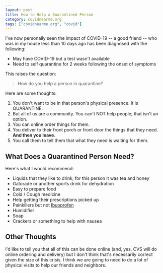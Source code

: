 ```yaml
---
layout: post
title: How to Help a Quarantined Person
category: covidnearme.org
tags: ["covidnearme.org", "covid"]
---
```

I've now personally seen the impact of COVID-19 -- a good friend -- who was in my house less than 10 days ago has been diagnosed with the following:

* May have COVID-19 but a test wasn't available
* Need to self quarantine for 2 weeks following the onset of symptoms

This raises the question:

> How do you help a person in quarantine?

Here are some thoughts:

1. You don't want to be in that person's physical presence.  It is QUARANTINE.
2. But all of us are a community.  You can't NOT help people; that isn't an option.
3. You can online order things for them.
4. You deliver to their front porch or front door the things that they need.  **And then you leave**.
5. You call them to tell them that what they need is waiting for them.

## What Does a Quarantined Person Need?

Here's what I would recommend:

* Liquids that they like to drink; for this person it was tea and honey
* Gatorade or another sports drink for dehydration
* Easy to prepare food
* Cold / Cough medicine
* Help getting their prescriptions picked up
* Painkillers but not [Ibuoprofen](https://www.sciencealert.com/who-recommends-to-avoid-taking-ibuprofen-for-covid-19-symptoms)
* Humidifier
* Soap
* Crackers or something to help with nausea

## Other Thoughts

I'd like to tell you that all of this can be done online (and, yes, CVS will do online ordering and delivery) but I don't think that's necessarily correct given the size of this crisis.  I think we are going to need to do a lot of physical visits to help our friends and neighbors.
